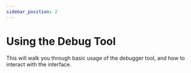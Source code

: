 ```yaml
---
sidebar_position: 2
---
```


# Using the Debug Tool

This will walk you through basic usage of the debugger tool, and how to interact with the interface.

